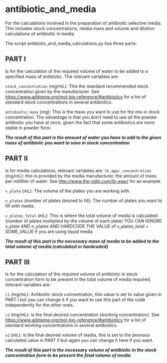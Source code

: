 # antibiotic_and_media
For the calculations involved in the preparation of antibiotic selective media. This includes stock concentrations, media mass and volume and dilution calculations of antibiotic in media

The script antibiotic_and_media_calculations.py has three parts:

## PART I 
Is for the calculation of the required volume of water to be added to a specified mass of antibiotic.
The relevant variables are:

`stock_concentration` (mg/mL): This the standard recommended stock concentration given by the manufacturer. See https://www.addgene.org/mol-bio-reference/#antibiotics for a list of standard stock concentrations in several antibiotics.

`antibiotic_mass` (mg): This is the mass you want to use for the mix in stock concentration. The advantage is that you don’t need to use all the powder antibiotic you have at once, given the fact that some antibiotics are more stable in powder form.

***The result of this part is the amount of water you have to add to the given mass of antibiotic you want to save in stock concentration***

## PART II 
Is for media calculations, relevant variables are:
`lb_agar_concentration` (mg/mL): this is provided by the media manufacturer, the amount of mass per milliliter of water. See http://www.the-odin.com/lb-agar/ for an example.

`v_plate` (mL): The volume of the plates you are working with.

`n_plates` (number of plates desired to fill): The number of plates you want to fill with media.

`v_plates_total` (mL): This is where the total volume of media is calculated (number of plates multiplied by the volume of each plate) YOU CAN IGNORE v_plate AND n_plates AND HARDCODE THE VALUE of v_plates_total = SOME_VALUE if you are using liquid media

***The result of this part is the necessary mass of media to be added to the total volume of media (calculated or hardcoded)***

## PART III 
Is for the calculation of the required volume of antibiotic in stock concentration form to be present in the total volume of media required, relevant variables are:

`c1` (mg/mL): Antibiotic stock concentration, this value is set to value given in PART I but you can change it if you want to use this part of the code independently for the other ones.

`c2` (mg/mL): is the final desired concentration (working concentration). See https://www.addgene.org/mol-bio-reference/#antibiotics for a list of standard working concentrations in several antibiotics.

`v2` (mL): is the final desired volume of media, this is set to the previous calculated value in PART II but again you can change it here if you want.

***The result of this part is the necessary volume of antibiotic in the stock concentration form to be present the final volume of media***

